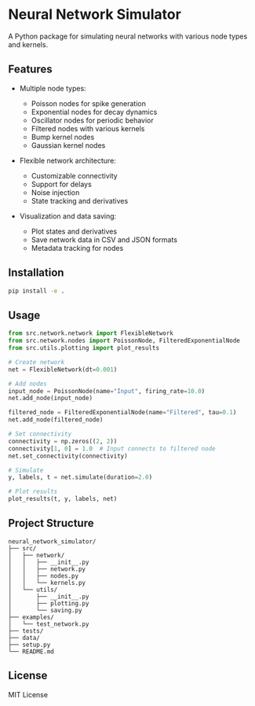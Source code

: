# Neural Network Simulator

A Python package for simulating neural networks with various node types and kernels.

## Features

- Multiple node types:
  - Poisson nodes for spike generation
  - Exponential nodes for decay dynamics
  - Oscillator nodes for periodic behavior
  - Filtered nodes with various kernels
  - Bump kernel nodes
  - Gaussian kernel nodes

- Flexible network architecture:
  - Customizable connectivity
  - Support for delays
  - Noise injection
  - State tracking and derivatives

- Visualization and data saving:
  - Plot states and derivatives
  - Save network data in CSV and JSON formats
  - Metadata tracking for nodes

## Installation

```bash
pip install -e .
```

## Usage

```python
from src.network.network import FlexibleNetwork
from src.network.nodes import PoissonNode, FilteredExponentialNode
from src.utils.plotting import plot_results

# Create network
net = FlexibleNetwork(dt=0.001)

# Add nodes
input_node = PoissonNode(name="Input", firing_rate=10.0)
net.add_node(input_node)

filtered_node = FilteredExponentialNode(name="Filtered", tau=0.1)
net.add_node(filtered_node)

# Set connectivity
connectivity = np.zeros((2, 2))
connectivity[1, 0] = 1.0  # Input connects to filtered node
net.set_connectivity(connectivity)

# Simulate
y, labels, t = net.simulate(duration=2.0)

# Plot results
plot_results(t, y, labels, net)
```

## Project Structure

```
neural_network_simulator/
├── src/
│   ├── network/
│   │   ├── __init__.py
│   │   ├── network.py
│   │   ├── nodes.py
│   │   └── kernels.py
│   └── utils/
│       ├── __init__.py
│       ├── plotting.py
│       └── saving.py
├── examples/
│   └── test_network.py
├── tests/
├── data/
├── setup.py
└── README.md
```

## License

MIT License 